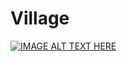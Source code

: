 # Village

[![IMAGE ALT TEXT HERE](https://img.youtube.com/vi/y7jWty1Ebqc/0.jpg)](https://www.youtube.com/watch?v=y7jWty1Ebqc)
